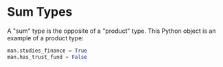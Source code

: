 # Sum Types

A "sum" type is the opposite of a "product" type. This Python object is an example of a product type:

```py
man.studies_finance = True
man.has_trust_fund = False
```
